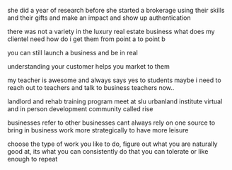 she did a year of research before she started a brokerage
using their skills and their gifts and make an impact and show up authentication

there was not a variety in the luxury real estate business
what does my clientel need how do i get them from point a to point b

you can still launch a business and be in real

understanding your customer helps you market to them

my teacher is awesome and always says yes to students
maybe i need to reach out to teachers and talk to  business teachers now..

landlord and rehab training program meet at slu
urbanland institute virtual and in person
development community called rise

businesses refer to other businesses
cant always rely on one source to bring in business
work more strategically to have more leisure

choose the type of work you like to do, figure out what you are naturally good at, its what you can consistently do that you can tolerate or like enough to repeat